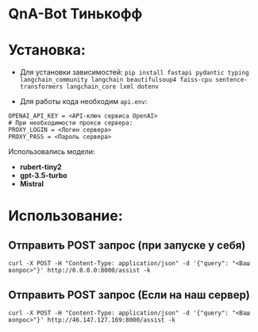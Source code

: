 # QnA-Bot Тинькофф
# Установка:
- Для установки зависимостей:
`pip install fastapi pydantic typing langchain_community langchain beautifulsoup4 faiss-cpu sentence-transformers langchain_core lxml dotenv`

- Для работы кода необходим `api.env`:
```
OPENAI_API_KEY = <API-ключ сервиса OpenAI>
# При необходимости прокси сервера:
PROXY_LOGIN = <Логин сервера>
PROXY_PASS = <Пароль сервера>
```

Использовались модели:
- **rubert-tiny2**
- **gpt-3.5-turbo**
- **Mistral**

# Использование:
## Отправить POST запрос (при запуске у себя)
```curl -X POST -H "Content-Type: application/json" -d '{"query": "<Ваш вопрос>"}' http://0.0.0.0:8000/assist -k```
## Отправить POST запрос (Если на наш сервер)
```curl -X POST -H "Content-Type: application/json" -d '{"query": "<Ваш вопрос>"}' http://46.147.127.169:8000/assist -k```
